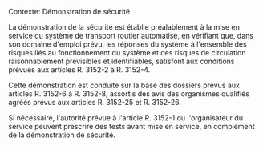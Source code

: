 Contexte: Démonstration de sécurité

La démonstration de la sécurité est établie préalablement à la mise en service du système de transport routier automatisé, en vérifiant que, dans son domaine d'emploi prévu, les réponses du système à l'ensemble des risques liés au fonctionnement du système et des risques de circulation raisonnablement prévisibles et identifiables, satisfont aux conditions prévues aux articles R. 3152-2 à R. 3152-4.

Cette démonstration est conduite sur la base des dossiers prévus aux articles R. 3152-6 à R. 3152-8, assortis des avis des organismes qualifiés agréés prévus aux articles R. 3152-25 et R. 3152-26.

Si nécessaire, l'autorité prévue à l'article R. 3152-1 ou l'organisateur du service peuvent prescrire des tests avant mise en service, en complément de la démonstration de sécurité.